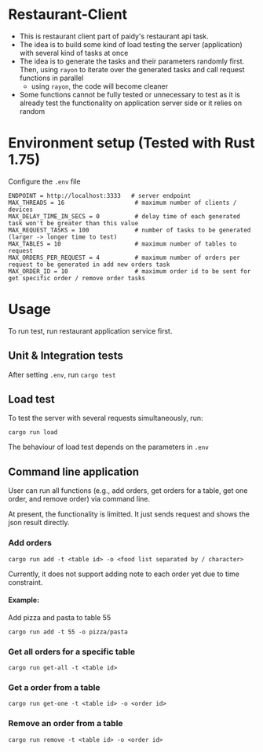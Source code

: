 # Restaurant-Client

* This is restaurant client part of paidy's restaurant api task.
* The idea is to build some kind of load testing the server (application) with several kind of tasks at once
* The idea is to generate the tasks and their parameters randomly first. Then, using `rayon` to iterate over the generated tasks and call request functions in parallel
  * using `rayon`, the code will become cleaner 
* Some functions cannot be fully tested or unnecessary to test as it is already test the functionality on application server side or it relies on random


# Environment setup (Tested with Rust 1.75)

Configure the `.env` file

```
ENDPOINT = http://localhost:3333   # server endpoint
MAX_THREADS = 16                    # maximum number of clients / devices 
MAX_DELAY_TIME_IN_SECS = 0          # delay time of each generated task won't be greater than this value
MAX_REQUEST_TASKS = 100             # number of tasks to be generated  (larger -> longer time to test)
MAX_TABLES = 10                     # maximum number of tables to request
MAX_ORDERS_PER_REQUEST = 4          # maximum number of orders per request to be generated in add new orders task
MAX_ORDER_ID = 10                   # maximum order id to be sent for get specific order / remove order tasks 
```

# Usage
To run test, run restaurant application service first. 

## Unit & Integration tests
After setting `.env`, run  `cargo test` 

## Load test

To test the server with several requests simultaneously, run:

```
cargo run load 
```
   
The behaviour of load test depends on the parameters in  `.env`

## Command line application

User can run all functions (e.g., add orders, get orders for a table, get one order, and remove order) via command line.

At present, the functionality is limitted. It just sends request and shows the json result directly. 

### Add orders

```
cargo run add -t <table id> -o <food list separated by / character>
```

Currently, it does not support adding note to each order yet due to time constraint.

#### Example:

Add pizza and pasta to table 55

```
cargo run add -t 55 -o pizza/pasta
```


### Get all orders for a specific table

```
cargo run get-all -t <table id>
```


### Get a order from a table

```
cargo run get-one -t <table id> -o <order id>
```


### Remove an order from a table

```
cargo run remove -t <table id> -o <order id>
```
